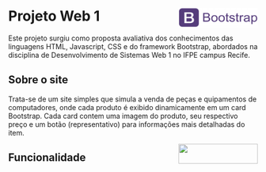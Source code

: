 # Projeto Web 1 <img src="img/bootstrap.png" width="160" height="40" align="right">

Este projeto surgiu como proposta avaliativa dos conhecimentos das linguagens HTML, Javascript, CSS e do framework Bootstrap, abordados na disciplina de 	Desenvolvimento de Sistemas Web 1 no IFPE campus Recife.

## Sobre o site

Trata-se de um site simples que simula a venda de peças e quipamentos de computadores, onde cada produto é exibido dinamicamente em um card Bootstrap. Cada card contem uma imagem do produto, seu respectivo preço e um botão (representativo) para informações mais detalhadas do item.

<img src="img/card.png" width="160" height="40" align="right">

## Funcionalidade

